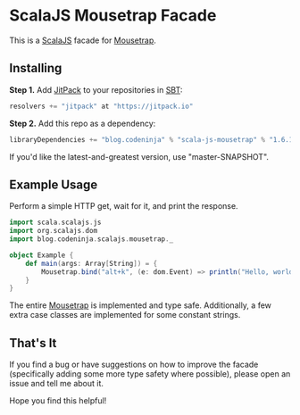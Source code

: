 # ScalaJS Mousetrap Facade

This is a [ScalaJS][scalajs] facade for [Mousetrap][mousetrap].

## Installing

**Step 1.** Add [JitPack][jitpack] to your repositories in [SBT][sbt]:

```scala
resolvers += "jitpack" at "https://jitpack.io"
```

**Step 2.** Add this repo as a dependency:

```scala
libraryDependencies += "blog.codeninja" % "scala-js-mousetrap" % "1.6.1"
```

If you'd like the latest-and-greatest version, use "master-SNAPSHOT".

## Example Usage

Perform a simple HTTP get, wait for it, and print the response.

```scala
import scala.scalajs.js
import org.scalajs.dom
import blog.codeninja.scalajs.mousetrap._

object Example {
    def main(args: Array[String]) = {
        Mousetrap.bind("alt+k", (e: dom.Event) => println("Hello, world!"))
    }
}
```

The entire [Mousetrap][mousetrap] is implemented and type safe. Additionally, a few extra case classes are implemented for some constant strings.

## That's It

If you find a bug or have suggestions on how to improve the facade (specifically adding some more type safety where possible), please open an issue and tell me about it.

Hope you find this helpful!

[scalajs]:      http://www.scala-js.org
[sbt]:          http://www.scala-sbt.org
[mousetrap]:    https://craig.is/killing/mice
[jitpack]:      https://jitpack.io

